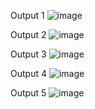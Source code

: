 Output 1
![image](https://user-images.githubusercontent.com/98879965/156623386-e4e2f51f-ab41-4099-a170-79812bff94f3.png)

Output 2
![image](https://user-images.githubusercontent.com/98879965/156623670-dc451230-2489-4f3e-b72f-5ca892d923b6.png)

Output 3
![image](https://user-images.githubusercontent.com/98879965/156623864-c534d32e-59a8-4aeb-bfe9-9e37c337764f.png)

Output 4
![image](https://user-images.githubusercontent.com/98879965/156624126-68a8fb69-2122-4cf8-b26c-ea411845efd2.png)

Output 5
![image](https://user-images.githubusercontent.com/98879965/156624335-b2cde94b-48dc-47f0-a770-acd1b9c85723.png)


